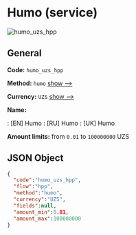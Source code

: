 
# Humo (service) 
![humo_uzs_hpp](https://static.openfintech.io/payment_methods/humo_uzs_hpp/logo.svg?w=400&c=v0.59.26#w200)  

## General 
 
**Code:** `humo_uzs_hpp` 
 
**Method:** `humo` 
 [show -->](/payment-methods/humo/) 
 
**Currency:** `UZS` [show -->](/currencies/UZS/) 
 
**Name:** 
 
:	[EN] Humo 
:	[RU] Humo 
:	[UK] Humo 
 
**Amount limits:** from `0.01` to `100000000` UZS 

## JSON Object 

```json
{
  "code":"humo_uzs_hpp",
  "flow":"hpp",
  "method":"humo",
  "currency":"UZS",
  "fields":null,
  "amount_min":0.01,
  "amount_max":100000000
}
```  
